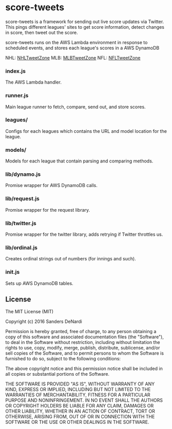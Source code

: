 score-tweets
============

score-tweets is a framework for sending out live score updates via Twitter. This pings different leagues' sites to get score information, detect changes in score, then tweet out the score.

score-tweets runs on the AWS Lambda environment in response to scheduled events, and stores each league's scores in a AWS DynamoDB

NHL: [NHLTweetZone](https://twitter.com/NHLTweetZone)
MLB: [MLBTweetZone](https://twitter.com/MLBTweetZone)
NFL: [NFLTweetZone](https://twitter.com/NFLTweetZone)

### index.js
The AWS Lambda handler.

### runner.js
Main league runner to fetch, compare, send out, and store scores.

### leagues/
Configs for each leagues which contains the URL and model location for the league.

### models/
Models for each league that contain parsing and comparing methods.

### lib/dynamo.js
Promise wrapper for AWS DynamoDB calls.

### lib/request.js
Promise wrapper for the request library.

### lib/twitter.js
Promise wrapper for the twitter library, adds retrying if Twitter throttles us.

### lib/ordinal.js
Creates ordinal strings out of numbers (for innings and such).

### init.js
Sets up AWS DynamoDB tables.

## License

The MIT License (MIT)

Copyright (c) 2016 Sanders DeNardi

Permission is hereby granted, free of charge, to any person obtaining a copy
of this software and associated documentation files (the "Software"), to deal
in the Software without restriction, including without limitation the rights
to use, copy, modify, merge, publish, distribute, sublicense, and/or sell
copies of the Software, and to permit persons to whom the Software is
furnished to do so, subject to the following conditions:

The above copyright notice and this permission notice shall be included in all
copies or substantial portions of the Software.

THE SOFTWARE IS PROVIDED "AS IS", WITHOUT WARRANTY OF ANY KIND, EXPRESS OR
IMPLIED, INCLUDING BUT NOT LIMITED TO THE WARRANTIES OF MERCHANTABILITY,
FITNESS FOR A PARTICULAR PURPOSE AND NONINFRINGEMENT. IN NO EVENT SHALL THE
AUTHORS OR COPYRIGHT HOLDERS BE LIABLE FOR ANY CLAIM, DAMAGES OR OTHER
LIABILITY, WHETHER IN AN ACTION OF CONTRACT, TORT OR OTHERWISE, ARISING FROM,
OUT OF OR IN CONNECTION WITH THE SOFTWARE OR THE USE OR OTHER DEALINGS IN THE
SOFTWARE.
